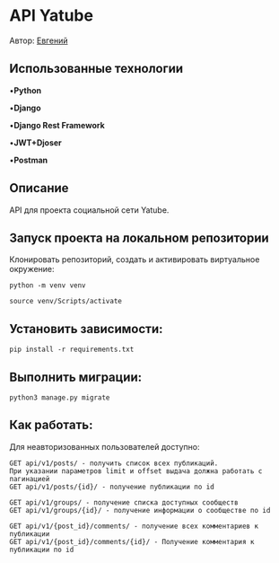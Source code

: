 # API Yatube

Автор: [Евгений](https://github.com/ClinkyClink)

## Использованные технологии
•**Python**

•**Django**

•**Django Rest Framework**

•**JWT+Djoser**

•**Postman**

## Описание
API для проекта социальной сети Yatube.

## Запуск проекта на локальном репозитории
Клонировать репозиторий, cоздать и активировать виртуальное окружение:

`python -m venv venv`

`source venv/Scripts/activate`

## Установить зависимости:

`pip install -r requirements.txt`

## Выполнить миграции:

`python3 manage.py migrate`

## Как работать:

Для неавторизованных пользователей доступно:

```
GET api/v1/posts/ - получить список всех публикаций.
При указании параметров limit и offset выдача должна работать с пагинацией
GET api/v1/posts/{id}/ - получение публикации по id

GET api/v1/groups/ - получение списка доступных сообществ
GET api/v1/groups/{id}/ - получение информации о сообществе по id

GET api/v1/{post_id}/comments/ - получение всех комментариев к публикации
GET api/v1/{post_id}/comments/{id}/ - Получение комментария к публикации по id
```
